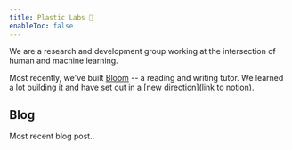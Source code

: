 ```yaml
---
title: Plastic Labs 🥽
enableToc: false
---
```


We are a research and development group working at the intersection of human and machine learning.  

Most recently, we've built [Bloom](https://bloombot.ai) -- a reading and writing tutor. We learned a lot building it and have set out in a [new direction](link to notion). 

## Blog

Most recent blog post..
